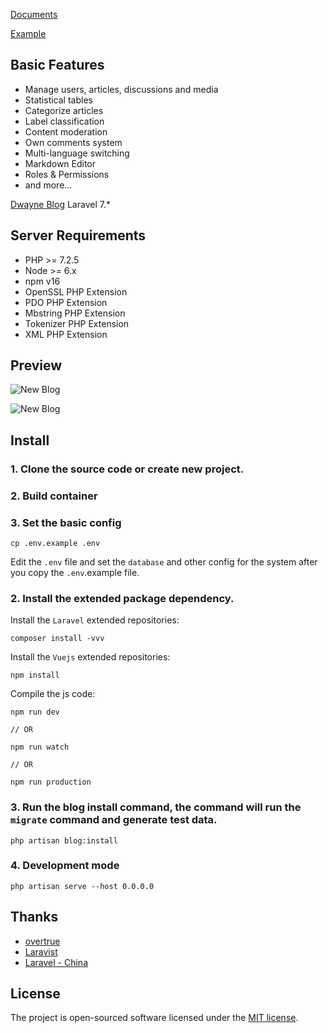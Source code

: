 [Documents](https://manual.pigjian.com/)

[Example](http://example.pigjian.com)

## Basic Features

- Manage users, articles, discussions and media
- Statistical tables
- Categorize articles
- Label classification
- Content moderation
- Own comments system
- Multi-language switching
- Markdown Editor
- Roles & Permissions
- and more...

[Dwayne Blog](https://github.com/jcc/blog) Laravel 7.*

## Server Requirements

- PHP >= 7.2.5
- Node >= 6.x
- npm v16
- OpenSSL PHP Extension
- PDO PHP Extension
- Mbstring PHP Extension
- Tokenizer PHP Extension
- XML PHP Extension

## Preview

![New Blog](https://cdn.pigjian.com/cover/2018/09/07/d2T4cAjTagf5L1rXH1FjLsFkJVffsPIGPkHEl2A5.jpg)

![New Blog](https://cdn.pigjian.com/cover/2018/09/07/4b7ExtB6NHZVh8n5KnW2673Ej6gwtLm1SUAubtpa.jpg)

## Install

### 1. Clone the source code or create new project.

### 2. Build container

### 3. Set the basic config

```shell
cp .env.example .env
```

Edit the `.env` file and set the `database` and other config for the system after you copy the `.env`.example file.

### 2. Install the extended package dependency.

Install the `Laravel` extended repositories: 

```shell
composer install -vvv
```

Install the `Vuejs` extended repositories: 

```shel
npm install
```

Compile the js code: 

```shel
npm run dev

// OR

npm run watch

// OR

npm run production
```

### 3. Run the blog install command, the command will run the `migrate` command and generate test data.

```shell
php artisan blog:install
```

### 4. Development mode
```shell
php artisan serve --host 0.0.0.0
```

## Thanks

- [overtrue](https://github.com/overtrue)
- [Laravist](https://www.laravist.com/)
- [Laravel - China](https://laravel-china.org/)

## License

The project is open-sourced software licensed under the [MIT license](http://opensource.org/licenses/MIT).
